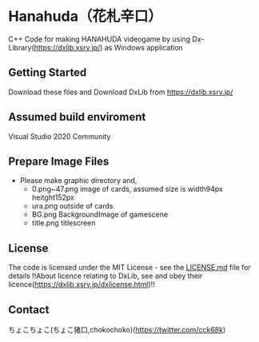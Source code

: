 # Hanahuda（花札辛口）

C++ Code for making HANAHUDA videogame by using Dx-Library(https://dxlib.xsrv.jp/) as Windows application

## Getting Started

Download these files and Download DxLib from https://dxlib.xsrv.jp/

## Assumed build enviroment

Visual Studio 2020 Community 

## Prepare Image Files

- Please make graphic directory and,
  - 0.png~47.png   image of cards, assumed size is width94px heitght152px
  - ura.png   outside of cards
  - BG.png   BackgroundImage of gamescene
  - title.png   titlescreen

## License

The code is licensed under the MIT License - see the [LICENSE.md](LICENSE.md) file for details
!!About licence relating to DxLib, see and obey their licence(https://dxlib.xsrv.jp/dxlicense.html)!!

## Contact
ちょこちょこ(ちょこ猪口,chokochoko)(https://twitter.com/cck68k)
